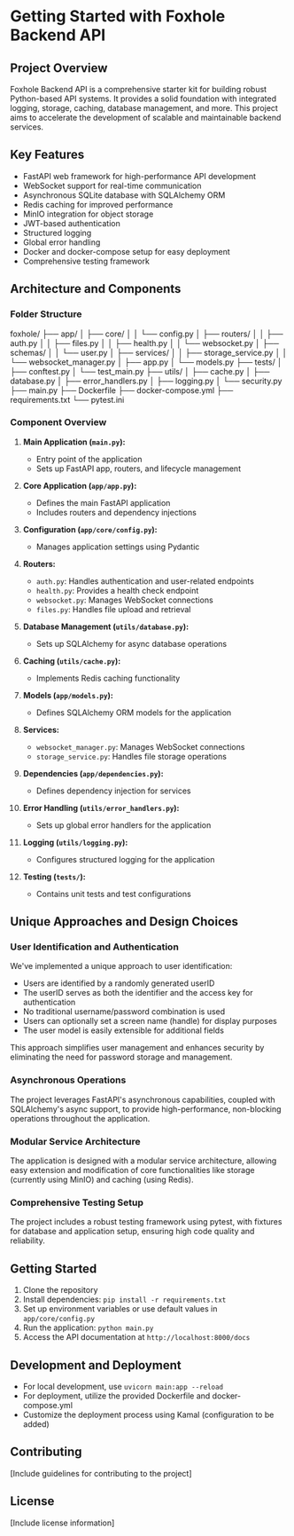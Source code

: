 # Getting Started with Foxhole Backend API

## Project Overview

Foxhole Backend API is a comprehensive starter kit for building robust Python-based API systems. It provides a solid foundation with integrated logging, storage, caching, database management, and more. This project aims to accelerate the development of scalable and maintainable backend services.

## Key Features

- FastAPI web framework for high-performance API development
- WebSocket support for real-time communication
- Asynchronous SQLite database with SQLAlchemy ORM
- Redis caching for improved performance
- MinIO integration for object storage
- JWT-based authentication
- Structured logging
- Global error handling
- Docker and docker-compose setup for easy deployment
- Comprehensive testing framework

## Architecture and Components

### Folder Structure

foxhole/
├── app/
│   ├── core/
│   │   └── config.py
│   ├── routers/
│   │   ├── auth.py
│   │   ├── files.py
│   │   ├── health.py
│   │   └── websocket.py
│   ├── schemas/
│   │   └── user.py
│   ├── services/
│   │   ├── storage_service.py
│   │   └── websocket_manager.py
│   ├── app.py
│   └── models.py
├── tests/
│   ├── conftest.py
│   └── test_main.py
├── utils/
│   ├── cache.py
│   ├── database.py
│   ├── error_handlers.py
│   ├── logging.py
│   └── security.py
├── main.py
├── Dockerfile
├── docker-compose.yml
├── requirements.txt
└── pytest.ini

### Component Overview

1. **Main Application (`main.py`):**
   - Entry point of the application
   - Sets up FastAPI app, routers, and lifecycle management

2. **Core Application (`app/app.py`):**
   - Defines the main FastAPI application
   - Includes routers and dependency injections

3. **Configuration (`app/core/config.py`):**
   - Manages application settings using Pydantic

4. **Routers:**
   - `auth.py`: Handles authentication and user-related endpoints
   - `health.py`: Provides a health check endpoint
   - `websocket.py`: Manages WebSocket connections
   - `files.py`: Handles file upload and retrieval

5. **Database Management (`utils/database.py`):**
   - Sets up SQLAlchemy for async database operations

6. **Caching (`utils/cache.py`):**
   - Implements Redis caching functionality

7. **Models (`app/models.py`):**
   - Defines SQLAlchemy ORM models for the application

8. **Services:**
   - `websocket_manager.py`: Manages WebSocket connections
   - `storage_service.py`: Handles file storage operations

9. **Dependencies (`app/dependencies.py`):**
   - Defines dependency injection for services

10. **Error Handling (`utils/error_handlers.py`):**
    - Sets up global error handlers for the application

11. **Logging (`utils/logging.py`):**
    - Configures structured logging for the application

12. **Testing (`tests/`):**
    - Contains unit tests and test configurations

## Unique Approaches and Design Choices

### User Identification and Authentication

We've implemented a unique approach to user identification:

- Users are identified by a randomly generated userID
- The userID serves as both the identifier and the access key for authentication
- No traditional username/password combination is used
- Users can optionally set a screen name (handle) for display purposes
- The user model is easily extensible for additional fields

This approach simplifies user management and enhances security by eliminating the need for password storage and management.

### Asynchronous Operations

The project leverages FastAPI's asynchronous capabilities, coupled with SQLAlchemy's async support, to provide high-performance, non-blocking operations throughout the application.

### Modular Service Architecture

The application is designed with a modular service architecture, allowing easy extension and modification of core functionalities like storage (currently using MinIO) and caching (using Redis).

### Comprehensive Testing Setup

The project includes a robust testing framework using pytest, with fixtures for database and application setup, ensuring high code quality and reliability.

## Getting Started

1. Clone the repository
2. Install dependencies: `pip install -r requirements.txt`
3. Set up environment variables or use default values in `app/core/config.py`
4. Run the application: `python main.py`
5. Access the API documentation at `http://localhost:8000/docs`

## Development and Deployment

- For local development, use `uvicorn main:app --reload`
- For deployment, utilize the provided Dockerfile and docker-compose.yml
- Customize the deployment process using Kamal (configuration to be added)

## Contributing

[Include guidelines for contributing to the project]

## License

[Include license information]
